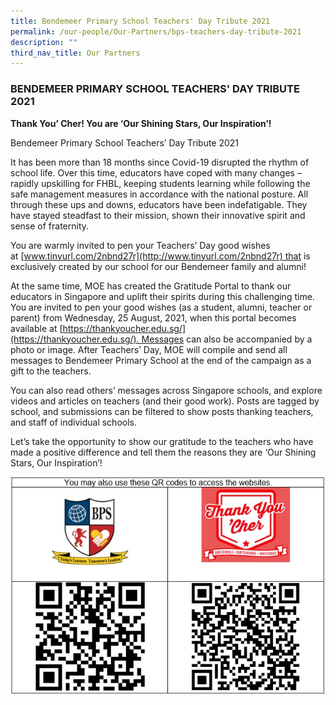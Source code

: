 ```yaml
---
title: Bendemeer Primary School Teachers' Day Tribute 2021
permalink: /our-people/Our-Partners/bps-teachers-day-tribute-2021
description: ""
third_nav_title: Our Partners
---
```

### BENDEMEER PRIMARY SCHOOL TEACHERS' DAY TRIBUTE 2021

**Thank You’ Cher! You are ‘Our Shining Stars, Our Inspiration’!**

Bendemeer Primary School Teachers’ Day Tribute 2021

It has been more than 18 months since Covid-19 disrupted the rhythm of school life. Over this time, educators have coped with many changes – rapidly upskilling for FHBL, keeping students learning while following the safe management measures in accordance with the national posture. All through these ups and downs, educators have been indefatigable. They have stayed steadfast to their mission, shown their innovative spirit and sense of fraternity.

You are warmly invited to pen your Teachers’ Day good wishes at [www.tinyurl.com/2nbnd27r](http://www.tinyurl.com/2nbnd27r) that is exclusively created by our school for our Bendemeer family and alumni!

At the same time, MOE has created the Gratitude Portal to thank our educators in Singapore and uplift their spirits during this challenging time. You are invited to pen your good wishes (as a student, alumni, teacher or parent) from Wednesday, 25 August, 2021, when this portal becomes available at [https://thankyoucher.edu.sg/](https://thankyoucher.edu.sg/). Messages can also be accompanied by a photo or image. After Teachers’ Day, MOE will compile and send all messages to Bendemeer Primary School at the end of the campaign as a gift to the teachers.

You can also read others’ messages across Singapore schools, and explore videos and articles on teachers (and their good work). Posts are tagged by school, and submissions can be filtered to show posts thanking teachers, and staff of individual schools.

Let’s take the opportunity to show our gratitude to the teachers who have made a positive difference and tell them the reasons they are ‘Our Shining Stars, Our Inspiration’!

![](/images/qr%20code_teachers%20wishes.jpg)